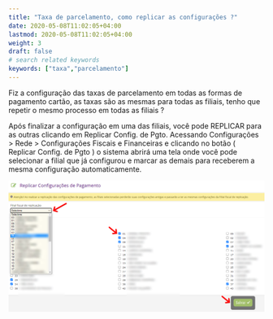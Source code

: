 ```yaml
---
title: "Taxa de parcelamento, como replicar as configurações ?"
date: 2020-05-08T11:02:05+04:00
lastmod: 2020-05-08T11:02:05+04:00
weight: 3
draft: false
# search related keywords
keywords: ["taxa","parcelamento"]
---
```


Fiz a configuração das taxas de parcelamento em todas as formas de pagamento cartão, as taxas são as mesmas para todas as filiais, tenho que repetir o mesmo processo em todas as filiais ?

Após finalizar a configuração em uma das filiais, você pode REPLICAR para as outras clicando em Replicar Config. de Pgto. Acessando Configurações > Rede > Configurações Fiscais e Financeiras e clicando no botão ( Replicar Config. de Pgto ) o sistema abrirá uma tela onde você pode selecionar a filial que já configurou e marcar as demais para receberem a mesma configuração automaticamente.

![image example](replicandoconfig.png "Como Replicar")
